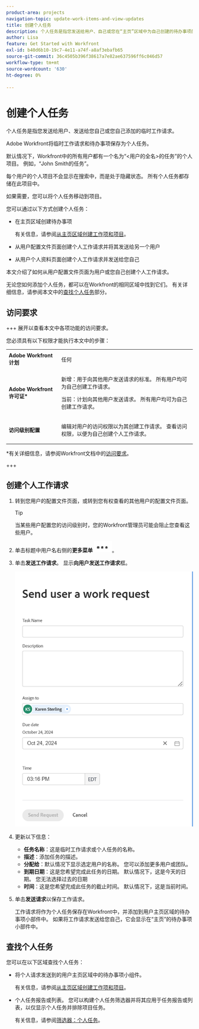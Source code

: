 ```yaml
---
product-area: projects
navigation-topic: update-work-items-and-view-updates
title: 创建个人任务
description: 个人任务是指您发送给用户、自己或您在“主页”区域中为自己创建的待办事项的临时工作请求。 Workfront将临时工作请求和待办事项保存为个人任务。
author: Lisa
feature: Get Started with Workfront
exl-id: b40d6b10-19c7-4e11-a74f-a8af3ebafb65
source-git-commit: 36c4505b396f38617a7e82ae637596ff6c046d57
workflow-type: tm+mt
source-wordcount: '630'
ht-degree: 0%

---
```


# 创建个人任务

<!--Audited: 10/2024-->

个人任务是指您发送给用户、发送给您自己或您自己添加的临时工作请求。

Adobe Workfront将临时工作请求和待办事项保存为个人任务。

默认情况下，Workfront中的所有用户都有一个名为“&lt;用户的全名>的任务”的个人项目。 例如，“John Smith的任务”。

每个用户的个人项目不会显示在搜索中，而是处于隐藏状态。 所有个人任务都存储在此项目中。

如果需要，您可以将个人任务移动到项目。

您可以通过以下方式创建个人任务：

* 在主页区域创建待办事项

  有关信息，请参阅[从主页区域创建工作项和项目](/help/quicksilver/workfront-basics/using-home/using-the-home-area/create-work-items-in-home.md)。

* 从用户配置文件页面创建个人工作请求并将其发送给另一个用户
* 从用户个人资料页面创建个人工作请求并发送给您自己

本文介绍了如何从用户配置文件页面为用户或您自己创建个人工作请求。

无论您如何添加个人任务，都可以在Workfront的相同区域中找到它们。 有关详细信息，请参阅本文中的[查找个人任务](#locate-personal-tasks)部分。

## 访问要求

+++ 展开以查看本文中各项功能的访问要求。

您必须具有以下权限才能执行本文中的步骤：

<table style="table-layout:auto"> 
 <col> 
 </col> 
 <col> 
 </col> 
 <tbody> 
  <tr> 
   <td role="rowheader"><strong>Adobe Workfront计划</strong></td> 
   <td> <p>任何</p> </td> 
  </tr> 
  <tr> 
   <td role="rowheader"><strong>Adobe Workfront许可证*</strong></td> 
   <td> 
   <p>新增：用于向其他用户发送请求的标准。 所有用户均可为自己创建工作请求。</p> 
   <p>当前：计划向其他用户发送请求。 所有用户均可为自己创建工作请求。</p>
    </td> 
  </tr> 
  <tr> 
   <td role="rowheader"><strong>访问级别配置</strong></td> 
   <td> <p>编辑对用户的访问权限以为其创建工作请求。 查看访问权限，以便为自己创建个人工作请求。 </p>
   </td> 
  </tr>

</tbody> 
</table>

*有关详细信息，请参阅Workfront文档中的[访问要求](/help/quicksilver/administration-and-setup/add-users/access-levels-and-object-permissions/access-level-requirements-in-documentation.md)。

+++


## 创建个人工作请求

1. 转到您用户的配置文件页面，或转到您有权查看的其他用户的配置文件页面。

   >[!TIP]
   >
   >当某些用户配置您的访问级别时，您的Workfront管理员可能会阻止您查看这些用户。

1. 单击标题中用户名右侧的&#x200B;**更多菜单** ![](assets/more-menu.png)。
1. 单击&#x200B;**发送工作请求**。
显示**向用户发送工作请求**&#x200B;框。

   ![](assets/personal-task-box.png)
1. 更新以下信息：

   * **任务名称**：这是临时工作请求或个人任务的名称。
   * **描述**：添加任务的描述。
   * **分配给**：默认情况下显示选定用户的名称。 您可以添加更多用户或团队。
   * **到期日期**：这是您希望完成此任务的日期。 默认情况下，这是今天的日期。 您无法选择过去的日期
   * **时间**：这是您希望完成此任务的截止时间。 默认情况下，这是当前时间。

1. 单击&#x200B;**发送请求**&#x200B;以保存工作请求。

   工作请求将作为个人任务保存在Workfront中，并添加到用户主页区域的待办事项小部件中。 如果将工作请求发送给您自己，它会显示在“主页”的待办事项小部件中。


## 查找个人任务

您可以在以下区域查找个人任务：

* 将个人请求发送到的用户主页区域中的待办事项小组件。

  有关信息，请参阅[从主页区域创建工作项和项目](/help/quicksilver/workfront-basics/using-home/using-the-home-area/create-work-items-in-home.md)。

* 个人任务报告或列表。 您可以构建个人任务筛选器并将其应用于任务报告或列表，以仅显示个人任务并排除项目任务。

  有关信息，请参阅[筛选器：个人任务](/help/quicksilver/reports-and-dashboards/reports/custom-view-filter-grouping-samples/filter-personal-tasks.md)。
